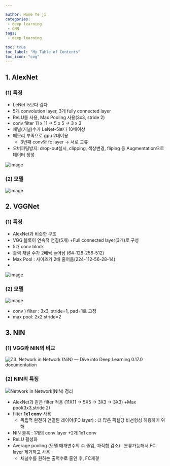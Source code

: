 ```yaml
---

author: Hone Ye ji
categories: 
 - deep learning
 - CNN
tags: 
 - deep learning

toc: true
toc_label: "My Table of Contents"
toc_icon: "cog"
---
```

## 1. AlexNet

### (1) 특징
- LeNet-5보다 깊다
- 5개 convolution layer, 3개 fully connected layer
- ReLU를 사용, Max Pooling 사용(3x3, stride 2)
- conv filter 11 x 11 $\rightarrow$ 5 x 5 $\rightarrow$ 3 x 3
- 채널(커널)수가 LeNet-5보다 10배이상
- 메모리 부족으로 gpu 2대이용
	- 3번째 conv와 fc layer  $\rightarrow$ 서로 교류
- 오버피팅방지: drop-out실시, clipping, 색상변경, fliping 등 Augmentation으로 데이터 생성 

![image](https://user-images.githubusercontent.com/45659433/142804225-c44fb2a2-8f5a-4359-8d9a-4b95156d3485.png)


### (2) 모델 
![image](https://user-images.githubusercontent.com/45659433/142805180-8a3efb0b-6dbc-4cff-8fe4-f655fcad3cdb.png)


## 2. VGGNet

### (1) 특징 
- AlexNet과 비슷한 구조
- VGG 블록이 연속적 연결(5개) +Full connected layer(3개)로 구성
- 5개 conv block
- 출력 채널 수가 2배씩 늘어남 (64-128-256-512)
- Max Pool : 사이즈가 2배 줄어듦(224-112-56-28-14)
- 
![image](https://user-images.githubusercontent.com/45659433/142804304-efeee8c5-e21e-4bdc-bfb5-b62b3d9328c3.png)

### (2) 모델
![image](https://user-images.githubusercontent.com/45659433/142805620-fc1daebb-93be-4845-bf39-2868f38c98b0.png)
- conv ) filter : 3x3, stride=1, pad=1로 고정
- max pool: 2x2 stride=2

## 3. NIN

### (1) VGG와 NIN의 비교
![7.3. Network in Network (NiN) — Dive into Deep Learning 0.17.0 documentation](https://d2l.ai/_images/nin.svg)

### (2) NIN의 특징
![Network In Network(NIN) 정리](https://media.vlpt.us/images/whgurwns2003/post/45f46bea-e5e6-452e-8ef1-9b14d886f789/dsd.JPG)

- AlexNet과 같은 filter 적용 (11X11 $\rightarrow$ 5X5 $\rightarrow$ 3X3 $\rightarrow$ 3X3) +Max pool(3x3,stride 2)
- filter **1x1 conv** 사용 
	- 독립적 완전히 연결된 레이어(FC layer) : 더 많은 픽셀당 비선형성 허용하기 위해
- NIN 블록 : 1개의 conv layer +2개 1x1 conv 
-  ReLU 활성화
- Average pooling (모델 매개변수의 수 줄임, 과적합 감소) : 분류가능해서 FC layer 제거하고 사용
	- 채널수를 원하는 출력수로 줄인 후, FC제겋
<!--stackedit_data:
eyJoaXN0b3J5IjpbLTE0NDI0MDA3ODgsMjEzNjg2NTk2NiwtMT
c2ODA1Mjk4N119
-->